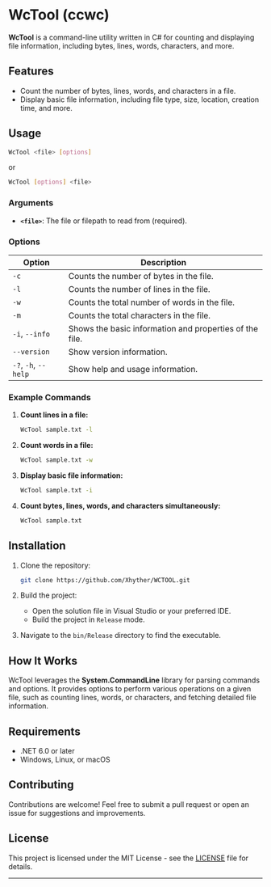 
# WcTool (ccwc)

**WcTool** is a command-line utility written in C# for counting and displaying file information, including bytes, lines, words, characters, and more.

## Features

- Count the number of bytes, lines, words, and characters in a file.
- Display basic file information, including file type, size, location, creation time, and more.

## Usage

```bash
WcTool <file> [options]
```
or

```bash
WcTool [options] <file>
```

### Arguments

- **`<file>`**: The file or filepath to read from (required).

### Options

| Option           | Description                                                        |
|------------------|--------------------------------------------------------------------|
| `-c`             | Counts the number of bytes in the file.                           |
| `-l`             | Counts the number of lines in the file.                           |
| `-w`             | Counts the total number of words in the file.                     |
| `-m`             | Counts the total characters in the file.                          |
| `-i`, `--info`   | Shows the basic information and properties of the file.           |
| `--version`      | Show version information.                                         |
| `-?`, `-h`, `--help` | Show help and usage information.                              |

### Example Commands

1. **Count lines in a file:**
   ```bash
   WcTool sample.txt -l
   ```

2. **Count words in a file:**
   ```bash
   WcTool sample.txt -w
   ```

3. **Display basic file information:**
   ```bash
   WcTool sample.txt -i
   ```

4. **Count bytes, lines, words, and characters simultaneously:**
   ```bash
   WcTool sample.txt
   ```

## Installation

1. Clone the repository:
   ```bash
   git clone https://github.com/Xhyther/WCTOOL.git
   ```
2. Build the project:
   - Open the solution file in Visual Studio or your preferred IDE.
   - Build the project in `Release` mode.

3. Navigate to the `bin/Release` directory to find the executable.

## How It Works

WcTool leverages the **System.CommandLine** library for parsing commands and options. It provides options to perform various operations on a given file, such as counting lines, words, or characters, and fetching detailed file information.

## Requirements

- .NET 6.0 or later
- Windows, Linux, or macOS

## Contributing

Contributions are welcome! Feel free to submit a pull request or open an issue for suggestions and improvements.

## License

This project is licensed under the MIT License - see the [LICENSE](LICENSE) file for details.


---
